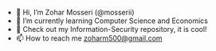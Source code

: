 - 👋 Hi, I’m Zohar Mosseri (@mosserii)
- 🌱 I’m currently learning Computer Science and Economics 
- 👻 Check out my Information-Security repository, it is cool!
- 📫 How to reach me zoharm500@gmail.com

<!---
mosserii/mosserii is a ✨ special ✨ repository because its `README.md` (this file) appears on your GitHub profile.
You can click the Preview link to take a look at your changes.
--->
